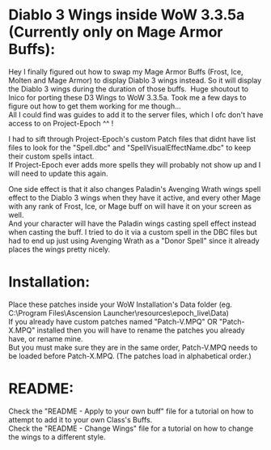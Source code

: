 # Diablo 3 Wings inside WoW 3.3.5a (Currently only on Mage Armor Buffs):

Hey I finally figured out how to swap my Mage Armor Buffs (Frost, Ice, Molten and Mage Armor) to display Diablo 3 wings instead. So it will display the Diablo 3 wings during the duration of those buffs.
﻿
Huge shoutout to Inico for porting these D3 Wings to WoW 3.3.5a. Took me a few days to figure out how to get them working for me though...\
All I could find was guides to add it to the server files, which I ofc don't have access to on Project-Epoch ^^ !

I had to sift through Project-Epoch's custom Patch files that didnt have list files to look for the "Spell.dbc" and "SpellVisualEffectName.dbc" to keep their custom spells intact.\
If Project-Epoch ever adds more spells they will probably not show up and I will need to update this again.

One side effect is that it also changes Paladin's Avenging Wrath wings spell effect to the Diablo 3 wings when they have it active, and every other Mage with any rank of Frost, Ice, or Mage buff on will have it on your screen as well.\
And your character will have the Paladin wings casting spell effect instead when casting the buff. I tried to do it via a custom spell in the DBC files but had to end up just using Avenging Wrath as a "Donor Spell" since it already places the wings pretty nicely.

# Installation:
 
Place these patches inside your WoW Installation's Data folder (eg. C:\Program Files\Ascension Launcher\resources\epoch_live\Data)\
If you already have custom patches named "Patch-V.MPQ" OR "Patch-X.MPQ" installed then you will have to rename the patches you already have, or rename mine.\
But you must make sure they are in the same order, Patch-V.MPQ needs to be loaded before Patch-X.MPQ. (The patches load in alphabetical order.)

# README:

Check the "README - Apply to your own buff" file for a tutorial on how to attempt to add it to your own Class's Buffs.\
Check the "README - Change Wings" file for a tutorial on how to change the wings to a different style.
